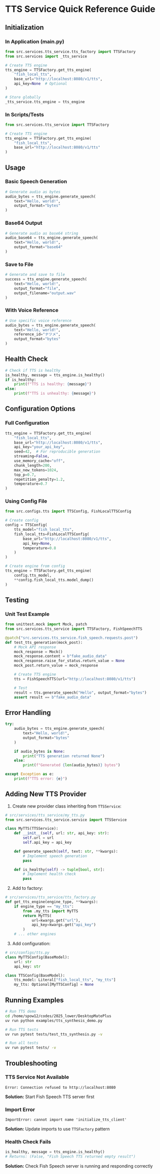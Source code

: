 # TTS Service Quick Reference Guide

## Initialization

### In Application (main.py)
```python
from src.services.tts_service.tts_factory import TTSFactory
from src.services import _tts_service

# Create TTS engine
tts_engine = TTSFactory.get_tts_engine(
    "fish_local_tts",
    base_url="http://localhost:8080/v1/tts",
    api_key=None  # Optional
)

# Store globally
_tts_service.tts_engine = tts_engine
```

### In Scripts/Tests
```python
from src.services.tts_service import TTSFactory

# Create TTS engine
tts_engine = TTSFactory.get_tts_engine(
    "fish_local_tts",
    base_url="http://localhost:8080/v1/tts"
)
```

## Usage

### Basic Speech Generation
```python
# Generate audio as bytes
audio_bytes = tts_engine.generate_speech(
    text="Hello, world!",
    output_format="bytes"
)
```

### Base64 Output
```python
# Generate audio as base64 string
audio_base64 = tts_engine.generate_speech(
    text="Hello, world!",
    output_format="base64"
)
```

### Save to File
```python
# Generate and save to file
success = tts_engine.generate_speech(
    text="Hello, world!",
    output_format="file",
    output_filename="output.wav"
)
```

### With Voice Reference
```python
# Use specific voice reference
audio_bytes = tts_engine.generate_speech(
    text="Hello, world!",
    reference_id="ナツメ",
    output_format="bytes"
)
```

## Health Check

```python
# Check if TTS is healthy
is_healthy, message = tts_engine.is_healthy()
if is_healthy:
    print(f"TTS is healthy: {message}")
else:
    print(f"TTS is unhealthy: {message}")
```

## Configuration Options

### Full Configuration
```python
tts_engine = TTSFactory.get_tts_engine(
    "fish_local_tts",
    base_url="http://localhost:8080/v1/tts",
    api_key="your_api_key",
    seed=42,  # For reproducible generation
    streaming=False,
    use_memory_cache="off",
    chunk_length=200,
    max_new_tokens=1024,
    top_p=0.7,
    repetition_penalty=1.2,
    temperature=0.7
)
```

### Using Config File
```python
from src.configs.tts import TTSConfig, FishLocalTTSConfig

# Create config
config = TTSConfig(
    tts_model="fish_local_tts",
    fish_local_tts=FishLocalTTSConfig(
        base_url="http://localhost:8080/v1/tts",
        api_key=None,
        temperature=0.8
    )
)

# Create engine from config
tts_engine = TTSFactory.get_tts_engine(
    config.tts_model,
    **config.fish_local_tts.model_dump()
)
```

## Testing

### Unit Test Example
```python
from unittest.mock import Mock, patch
from src.services.tts_service import TTSFactory, FishSpeechTTS

@patch("src.services.tts_service.fish_speech.requests.post")
def test_tts_generation(mock_post):
    # Mock API response
    mock_response = Mock()
    mock_response.content = b"fake_audio_data"
    mock_response.raise_for_status.return_value = None
    mock_post.return_value = mock_response

    # Create TTS engine
    tts = FishSpeechTTS(url="http://localhost:8080/v1/tts")

    # Test
    result = tts.generate_speech("Hello", output_format="bytes")
    assert result == b"fake_audio_data"
```

## Error Handling

```python
try:
    audio_bytes = tts_engine.generate_speech(
        text="Hello, world!",
        output_format="bytes"
    )

    if audio_bytes is None:
        print("TTS generation returned None")
    else:
        print(f"Generated {len(audio_bytes)} bytes")

except Exception as e:
    print(f"TTS error: {e}")
```

## Adding New TTS Provider

1. Create new provider class inheriting from `TTSService`:
```python
# src/services/tts_service/my_tts.py
from src.services.tts_service.service import TTSService

class MyTTS(TTSService):
    def __init__(self, url: str, api_key: str):
        self.url = url
        self.api_key = api_key

    def generate_speech(self, text: str, **kwargs):
        # Implement speech generation
        pass

    def is_healthy(self) -> tuple[bool, str]:
        # Implement health check
        pass
```

2. Add to factory:
```python
# src/services/tts_service/tts_factory.py
def get_tts_engine(engine_type, **kwargs):
    if engine_type == "my_tts":
        from .my_tts import MyTTS
        return MyTTS(
            url=kwargs.get("url"),
            api_key=kwargs.get("api_key")
        )
    # ... other engines
```

3. Add configuration:
```python
# src/configs/tts.py
class MyTTSConfig(BaseModel):
    url: str
    api_key: str

class TTSConfig(BaseModel):
    tts_model: Literal["fish_local_tts", "my_tts"]
    my_tts: Optional[MyTTSConfig] = None
```

## Running Examples

```bash
# Run TTS demo
cd /home/spow12/codes/2025_lower/DesktopMatePlus
uv run python examples/tts_synthesis_demo.py

# Run TTS tests
uv run pytest tests/test_tts_synthesis.py -v

# Run all tests
uv run pytest tests/ -v
```

## Troubleshooting

### TTS Service Not Available
```
Error: Connection refused to http://localhost:8080
```
**Solution:** Start Fish Speech TTS server first

### Import Error
```
ImportError: cannot import name 'initialize_tts_client'
```
**Solution:** Update imports to use `TTSFactory` pattern

### Health Check Fails
```python
is_healthy, message = tts_engine.is_healthy()
# Returns: (False, "Fish Speech TTS returned empty result")
```
**Solution:** Check Fish Speech server is running and responding correctly

